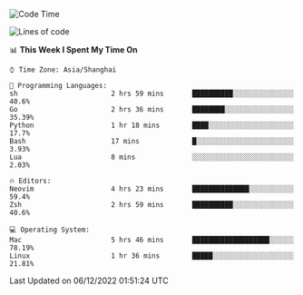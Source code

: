 <!--START_SECTION:waka-->
![Code Time](http://img.shields.io/badge/Code%20Time-1%2C036%20hrs%2015%20mins-blue)

![Lines of code](https://img.shields.io/badge/From%20Hello%20World%20I%27ve%20Written-24%20Thousand%20lines%20of%20code-blue)

📊 **This Week I Spent My Time On** 

```text
⌚︎ Time Zone: Asia/Shanghai

💬 Programming Languages: 
sh                       2 hrs 59 mins       ██████████░░░░░░░░░░░░░░░   40.6% 
Go                       2 hrs 36 mins       ████████░░░░░░░░░░░░░░░░░   35.39% 
Python                   1 hr 18 mins        ████░░░░░░░░░░░░░░░░░░░░░   17.7% 
Bash                     17 mins             █░░░░░░░░░░░░░░░░░░░░░░░░   3.93% 
Lua                      8 mins              ░░░░░░░░░░░░░░░░░░░░░░░░░   2.03%

🔥 Editors: 
Neovim                   4 hrs 23 mins       ██████████████░░░░░░░░░░░   59.4% 
Zsh                      2 hrs 59 mins       ██████████░░░░░░░░░░░░░░░   40.6%

💻 Operating System: 
Mac                      5 hrs 46 mins       ███████████████████░░░░░░   78.19% 
Linux                    1 hr 36 mins        █████░░░░░░░░░░░░░░░░░░░░   21.81%

```


 Last Updated on 06/12/2022 01:51:24 UTC
<!--END_SECTION:waka-->
